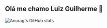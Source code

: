 ## Olá me chamo Luiz Guilherme 👋

![Anurag's GitHub stats](https://github-readme-stats.vercel.app/api?username=anuraghazra&show_icons=true)
